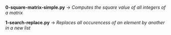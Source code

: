 **0-square-matrix-simple.py** -> *Computes the square value of all integers of a matrix*

**1-search-replace.py** -> *Replaces all occurencess of an element by another in a new list*
